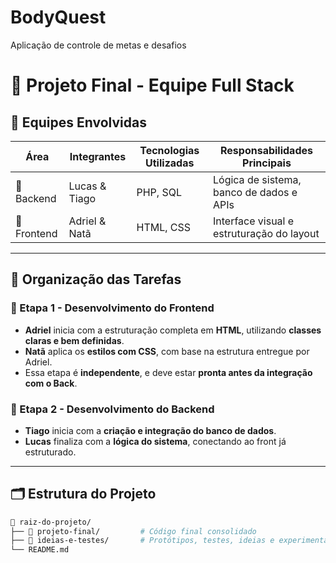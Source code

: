 # BodyQuest
Aplicação de controle de metas e desafios

# 🚀 Projeto Final - Equipe Full Stack

## 👥 Equipes Envolvidas

| Área       | Integrantes         | Tecnologias Utilizadas                  | Responsabilidades Principais                   |
|------------|---------------------|-----------------------------------------|------------------------------------------------|
| 🔧 Backend | Lucas & Tiago       | PHP, SQL                                | Lógica de sistema, banco de dados e APIs       |
| 🎨 Frontend| Adriel & Natã       | HTML, CSS                               | Interface visual e estruturação do layout      |

---

## 🧭 Organização das Tarefas

### 🔹 Etapa 1 - Desenvolvimento do Frontend

- **Adriel** inicia com a estruturação completa em **HTML**, utilizando **classes claras e bem definidas**.
- **Natã** aplica os **estilos com CSS**, com base na estrutura entregue por Adriel.
- Essa etapa é **independente**, e deve estar **pronta antes da integração com o Back**.

### 🔹 Etapa 2 - Desenvolvimento do Backend

- **Tiago** inicia com a **criação e integração do banco de dados**.
- **Lucas** finaliza com a **lógica do sistema**, conectando ao front já estruturado.

---

## 🗂️ Estrutura do Projeto

```bash
📁 raiz-do-projeto/
├── 📁 projeto-final/         # Código final consolidado
├── 📁 ideias-e-testes/       # Protótipos, testes, ideias e experimentações
└── README.md

